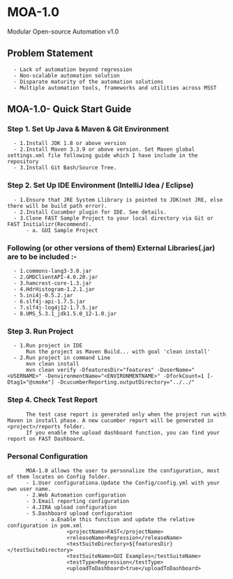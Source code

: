 # MOA-1.0 
  Modular Open-source Automation v1.0

    
    
## Problem Statement
      - Lack of automation beyond regression
      - Non-scalable automation solution
      - Disparate maturity of the automation solutions
      - Multiple automation tools, frameworks and utilities across MSST

## MOA-1.0- Quick Start Guide

### Step 1. Set Up Java & Maven & Git Environment
      - 1.Install JDK 1.8 or above version
      - 2.Install Maven 3.3.9 or above version. Set Maven global settings.xml file following guide which I have include in the repository
      - 3.Install Git Bash/Source Tree.
 
### Step 2. Set Up IDE Environment (IntelliJ Idea / Eclipse) 
      - 1.Ensure that JRE System Llibrary is pointed to JDK(not JRE, else there will be build path error).
      - 2.Install Cucumber plugin for IDE. See details.
      - 3.Clone FAST Sample Project to your local directory via Git or FAST Initializr(Recommend). 
          - a. GUI Sample Project
          
### Following (or other versions of them) External Libraries(.jar) are to be included :-
      - 1.commons-lang3-3.0.jar
      - 2.GMDClientAPI-4.0.20.jar
      - 3.hamcrest-core-1.3.jar
      - 4.HdrHistogram-1.2.1.jar
      - 5.ini4j-0.5.2.jar
      - 6.slf4j-api-1.7.5.jar
      - 7.slf4j-log4j12-1.7.5.jar
      - 8.UMS_5.3.1_jdk1.5.0_12-1.0.jar

### Step 3. Run Project
      - 1.Run project in IDE
          Run the project as Maven Build... with goal 'clean install'
      - 2.Run project in command Line
          mvn clean install
          mvn clean verify -DfeaturesDir="features" -DuserName="<USERNAME>" -DenvironmentName="<ENVIRONMENTNAME>" -DforkCount=1 [-            Dtag1="@smoke"] -DcucumberReporting.outputDirectory="../../"

### Step 4. Check Test Report

          The test case report is generated only when the project run with Maven in install phase. A new cucumber report will be generated in <project>/reports folder.
          If you enable the upload dashboard function, you can find your report on FAST Dashboard.
          
### Personal Configuration

          MOA-1.0 allows the user to personalize the configuration, most of them locates on Config folder.
          - 1.User configurationa.Update the Config/config.yml with your own user name.
          - 2.Web Automation configuration
          - 3.Email reporting configuration
          - 4.JIRA upload configuration
          - 5.Dashboard upload configuration 
                - a.Enable this function and update the relative configuration in pom.xml   
                       <projectName>FAST</projectName>
                       <releaseName>Regression</releaseName> 
                       <testSuiteDirectory>${featuresDir}</testSuiteDirectory>
                       <testSuiteName>GUI Examples</testSuiteName>
                       <testType>Regression</testType>
                       <uploadToDashboard>true</uploadToDashboard>

                


